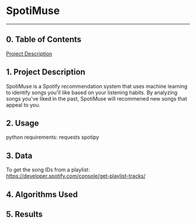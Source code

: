 # SpotiMuse
---
## 0. Table of Contents
[Project Description](#desc)

<a name="desc"/>

## 1. Project Description
SpotiMuse is a Spotify recommendation system that uses machine learning to identify songs you'll like based on your listening habits. By analyzing songs you've liked in the past, SpotiMuse will recommened new songs that appeal to you.

## 2. Usage
python requirements:
requests
spotipy
## 3. Data
To get the song IDs from a playlist:
https://developer.spotify.com/console/get-playlist-tracks/
## 4. Algorithms Used

## 5. Results
